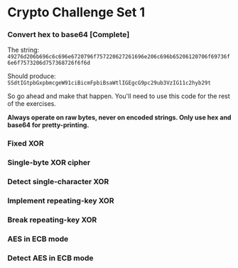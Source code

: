 # Crypto Challenge Set 1

### Convert hex to base64 [Complete]

The string:
``49276d206b696c6c696e6720796f757220627261696e206c696b65206120706f69736f6e6f7573206d757368726f6f6d``

Should produce:
``SSdtIGtpbGxpbmcgeW91ciBicmFpbiBsaWtlIGEgcG9pc29ub3VzIG11c2hyb29t``

So go ahead and make that happen. You'll need to use this code for the rest of the exercises.

**Always operate on raw bytes, never on encoded strings. Only use hex and base64 for pretty-printing.** 

### Fixed XOR  
### Single-byte XOR cipher
### Detect single-character XOR
### Implement repeating-key XOR
### Break repeating-key XOR
### AES in ECB mode
### Detect AES in ECB mode